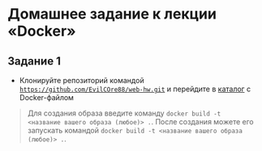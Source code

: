 # Домашнее задание к лекции «Docker»

## Задание 1

- Клонируйте репозиторий командой <code>https://github.com/EvilCOre88/web-hw.git</code> и перейдите в [каталог](/1.3/1) с Docker-файлом

> Для создания образа введите команду <code>docker build -t <название вашего образа (любое)> .</code>.
> После создания можете его запускать командой <code>docker build -t <название вашего образа (любое)> .</code>.
